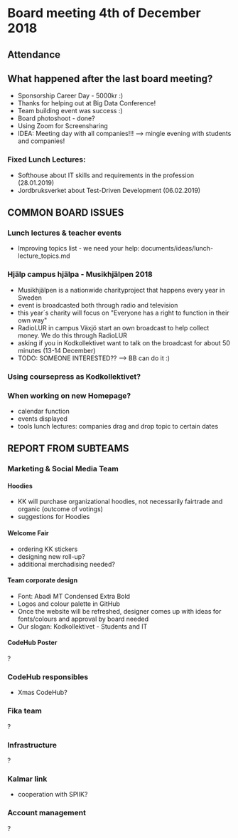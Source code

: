 # Board meeting 4th of December 2018
## Attendance


## What happened after the last board meeting? 
- Sponsorship Career Day - 5000kr :)
- Thanks for helping out at Big Data Conference!
- Team building event was success :)
- Board photoshoot - done?
- Using Zoom for Screensharing
- IDEA: Meeting day with all companies!!! --> mingle evening with students and companies!

### Fixed Lunch Lectures:
- Softhouse about IT skills and requirements in the profession (28.01.2019)
- Jordbruksverket about Test-Driven Development (06.02.2019)

## COMMON BOARD ISSUES
### Lunch lectures & teacher events
- Improving topics list - we need your help: documents/ideas/lunch-lecture_topics.md

### Hjälp campus hjälpa - Musikhjälpen 2018
- Musikhjälpen is a nationwide charityproject that happens every year in Sweden
- event is broadcasted both through radio and television
- this year´s charity will focus on "Everyone has a right to function in their own way"
- RadioLUR in campus Växjö start an own broadcast to help collect money. We do this through RadioLUR
- asking if you in Kodkollektivet want to talk on the broadcast for about 50 minutes (13-14 December)
- TODO: SOMEONE INTERESTED?? --> BB can do it :)

### Using coursepress as Kodkollektivet?

### When working on new Homepage?
- calendar function
- events displayed
- tools lunch lectures: companies drag and drop topic to certain dates

## REPORT FROM SUBTEAMS
### Marketing & Social Media Team
#### Hoodies
- KK will purchase organizational hoodies, not necessarily fairtrade and organic (outcome of votings)
- suggestions for Hoodies

#### Welcome Fair
- ordering KK stickers
- designing new roll-up?
- additional merchadising needed?

#### Team corporate design
- Font: Abadi MT Condensed Extra Bold
- Logos and colour palette in GitHub
- Once the website will be refreshed, designer comes up with ideas for fonts/colours and approval by board needed
- Our slogan: Kodkollektivet - Students and IT

#### CodeHub Poster
?

### CodeHub responsibles
- Xmas CodeHub?

### Fika team
?

### Infrastructure
?

### Kalmar link
- cooperation with SPIIK?

### Account management
?
